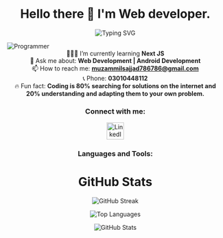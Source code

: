 <h1 align="center">Hello there 👋 I'm Web developer.</h1>

<p align="center">
   <img src="https://readme-typing-svg.demolab.com?font=Fira+Code&weight=600&size=18&pause=1000&color=04ff00&background=000000&margin=auto&center=true&width=435&lines=I'm+a+experienced+MERN+stack+developer.;I+love+exploring+new+things.;I+enjoy+solving+problems.;I+am+keen+on+learning+new+tech.;I+thrive+in+a+collaborative+environment." alt="Typing SVG" />
</p>

<img width=max-content src="https://imgs.search.brave.com/XhldNdW2t65Bo5eZrpM_1BT4wUiyXMQPPhpftE7uif4/rs:fit:860:0:0/g:ce/aHR0cHM6Ly9naXN0/LmdpdGh1Yi5jb20v/bGlhbnBlcnNvbi81/ZjBmNTI2MDRiMDNh/ZDgwYzgyZGI3OTBj/NDc0OTkzYy9yYXcv/ODhmMjBjOWQ3NDlk/NzU2YmU2M2YyMmIw/OWYzYzRhYzU3MGJj/NTEwMS9wcm9ncmFt/bWluZy5naWY.gif" alt="Programmer">

<div align="center">
  👨🏻‍💻 I’m currently learning <strong>Next JS</strong><br>
  💬 Ask me about: <strong>Web Development | Android Development</strong><br>
  📫 How to reach me: <strong><a href="mailto:muzammilsajjad786786@gmail.com">muzammilsajjad786786@gmail.com</a></strong><br>
  📞 Phone: <strong>03010448112</strong><br>
  🔥 Fun fact: <strong>Coding is 80% searching for solutions on the internet and 20% understanding and adapting them to your own problem.</strong>
</div>

<h3 align="center">Connect with me:</h3>

<p align="center">
 
  <a href="https://www.linkedin.com/in/muzammal-sajjad-138441216/" target="_blank">
     <img src="https://user-images.githubusercontent.com/95082903/208309035-3485e246-64c2-434c-baac-551989d137fd.png" alt="LinkedIn" height="40" width=40>
  </a>
 
</p>

<h3 align="center">Languages and Tools:</h3>
<!-- [Languages and Tools section remains unchanged] -->

<h1 align="center">GitHub Stats</h1>

<p align="center">
<img src="https://github-readme-streak-stats.herokuapp.com?user=muzammilsajjad786786&card_width=600&background=000000&theme=merko&fire=FF5F1F&ring=ffeb14" alt="GitHub Streak" />
</p>

<p align="center">
<img src="https://github-readme-stats.vercel.app/api/top-langs/?username=muzammilsajjad786786&show_icons=true&count_private=true&hide_rank=true&theme=merko&card_width=600&include_all_commits=false&bg_color=000000" alt="Top Languages" />
</p>

<p align="center">
<img src="https://github-readme-stats.vercel.app/api?username=muzammilsajjad786786&show_icons=true&count_private=true&hide_rank=true&layout=donut&theme=merko&card_width=600&bg_color=000000" alt="GitHub Stats" />
</p>
